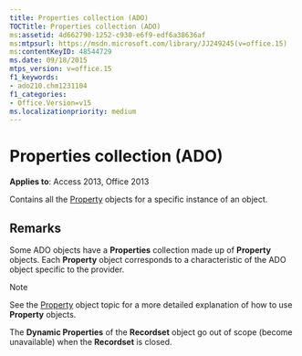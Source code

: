 ```yaml
---
title: Properties collection (ADO)
TOCTitle: Properties collection (ADO)
ms:assetid: 4d662790-1252-c930-e6f9-edf6a38636af
ms:mtpsurl: https://msdn.microsoft.com/library/JJ249245(v=office.15)
ms:contentKeyID: 48544729
ms.date: 09/18/2015
mtps_version: v=office.15
f1_keywords:
- ado210.chm1231104
f1_categories:
- Office.Version=v15
ms.localizationpriority: medium
---
```


# Properties collection (ADO)

**Applies to**: Access 2013, Office 2013

Contains all the [Property](property-object-ado.md) objects for a specific instance of an object.

## Remarks

Some ADO objects have a **Properties** collection made up of **Property** objects. Each **Property** object corresponds to a characteristic of the ADO object specific to the provider.

> [!NOTE]
> See the [Property](property-object-ado.md) object topic for a more detailed explanation of how to use **Property** objects.

The **Dynamic Properties** of the **Recordset** object go out of scope (become unavailable) when the **Recordset** is closed.

